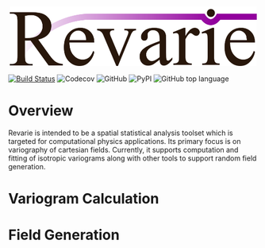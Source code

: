 <p align="center">
<img src="https://raw.githubusercontent.com/deanrp2/revarie/master/docs/logo/logo.png" height="120px">
</p>

[![Build Status](https://travis-ci.org/deanrp2/revarie.svg?branch=master)](https://travis-ci.org/deanrp2/revarie)
![Codecov](https://img.shields.io/codecov/c/github/deanrp2/revarie)
![GitHub](https://img.shields.io/github/license/deanrp2/revarie)
![PyPI](https://img.shields.io/pypi/v/revarie)
![GitHub top language](https://img.shields.io/github/languages/top/deanrp2/revarie)


# Overview
Revarie is intended to be a spatial statistical analysis toolset which is targeted for computational physics applications.
Its primary focus is on variography of cartesian fields. Currently, it supports computation and fitting of isotropic variograms along with other tools to support random field generation.

# Variogram Calculation

# Field Generation
